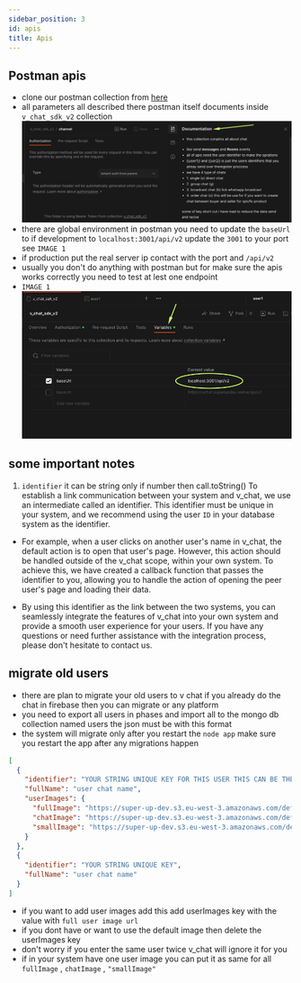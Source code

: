 ```yaml
---
sidebar_position: 3
id: apis
title: Apis
---
```


## Postman apis

- clone our postman collection from [here](https://documenter.getpostman.com/view/24524392/2s93Jox6Dq)
- all parameters all described there postman itself documents inside `v_chat_sdk_v2` collection
  ![](./img/postman_docs.png)
- there are global environment in postman you need to update the `baseUrl` to if development to `localhost:3001/api/v2`
  update the `3001` to your port see `IMAGE 1`
- if production put the real server ip contact with the port and `/api/v2`
- usually you don't do anything with postman but for make sure the apis works correctly you need to test at lest one
  endpoint
- `IMAGE 1`
  ![IMAGE 1](./img/postman_global_env.png)

## some important notes

1. `identifier` it can be string only if number then call.toString() To establish a link communication between your
   system and v_chat, we use an intermediate called an
   identifier. This identifier must be unique in your system, and we recommend using the user `ID` in your database
   system
   as the identifier.

- For example, when a user clicks on another user's name in v_chat, the default action is to open that user's page.
  However, this action should be handled outside of the v_chat scope, within your own system. To achieve this, we have
  created a callback function that passes the identifier to you, allowing you to handle the action of opening the peer
  user's page and loading their data.

- By using this identifier as the link between the two systems, you can seamlessly integrate the features of v_chat into
  your own system and provide a smooth user experience for your users. If you have any questions or need further
  assistance with the integration process, please don't hesitate to contact us.

## migrate old users

- there are plan to migrate your old users to v chat if you already do the chat in firebase then you can migrate or any
  platform
- you need to export all users in phases and import all to the mongo db collection named users the json must be with
  this format
- the system will migrate only after you restart the `node app` make sure you restart the app after any migrations
  happen

```json
[
  {
    "identifier": "YOUR STRING UNIQUE KEY FOR THIS USER THIS CAN BE THE ID IN YOUR DATABASE",
    "fullName": "user chat name",
    "userImages": {
      "fullImage": "https://super-up-dev.s3.eu-west-3.amazonaws.com/default_user_image.png",
      "chatImage": "https://super-up-dev.s3.eu-west-3.amazonaws.com/default_user_image.png",
      "smallImage": "https://super-up-dev.s3.eu-west-3.amazonaws.com/default_user_image.png"
    }
  },
  {
    "identifier": "YOUR STRING UNIQUE KEY",
    "fullName": "user chat name"
  }
]
```

- if you want to add user images add this add userImages key with the value with `full user image url`
- if you dont have or want to use the default image then delete the userImages key
- don't worry if you enter the same user twice v_chat will ignore it for you
- if in your system have one user image you can put it as same for all `fullImage` , `chatImage` , `"smallImage"`